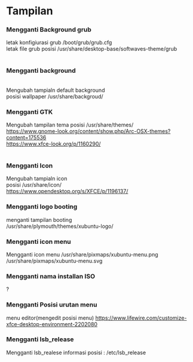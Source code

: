 # Tampilan

### Mengganti Background grub
letak konfigiurasi grub
/boot/grub/grub.cfg
<br>
letak file grub
posisi /usr/share/desktop-base/softwaves-theme/grub
<br><br>

### Mengganti background
<br>Mengubah tampialn default background
<br>posisi wallpaper /usr/share/backgroud/


### Mengganti GTK
Mengubah tampilan tema 
posisi /usr/share/themes/
<br>https://www.gnome-look.org/content/show.php/Arc-OSX-themes?content=175536
<br>https://www.xfce-look.org/p/1160290/
<br><br>

### Mengganti Icon
Mengubah tampialn icon
<br>posisi /usr/share/icon/
<br>https://www.opendesktop.org/s/XFCE/p/1196137/

### Mengganti logo booting
menganti tampilan booting
<br>/usr/share/plymouth/themes/xubuntu-logo/

### Mengganti icon menu
Mengganti icon menu
/usr/share/pixmaps/xubuntu-menu.png
/usr/share/pixmaps/xubuntu-menu.svg
<br>

### Mengganti nama installan ISO
?

### Mengganti Posisi urutan menu
menu editor(mengedit posisi menu)
https://www.lifewire.com/customize-xfce-desktop-environment-2202080

### Mengganti lsb_release
Mengganti lsb_realese informasi 
posisi : /etc/lsb_release
